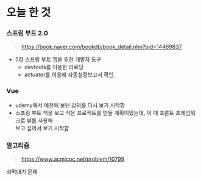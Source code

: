 # 오늘 한 것 
### 스프링 부트 2.0 
> https://book.naver.com/bookdb/book_detail.nhn?bid=14469837

- 5장 스프링 부트 앱을 위한 개발자 도구
    - devtools를 이용한 리로딩
    - actuator를 이용해 자동설정보고서 확인 

### Vue
- udemy에서 예전에 보던 강의를 다시 보기 시작함
- 스프링 부트 책을 보고 작은 프로젝트를 만들 계획이였는데, 이 때 프론트 프레임워크로 뷰를 사용해<br> 보고 싶어서 보기 시작함

### 알고리즘
> https://www.acmicpc.net/problem/10799

쇠막대기 문제 